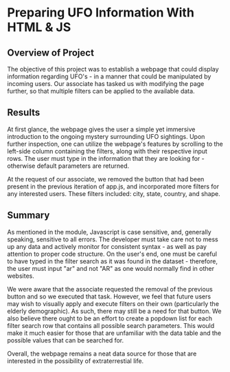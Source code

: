 # Preparing UFO Information With HTML & JS

## Overview of Project
The objective of this project was to establish a webpage that could display information regarding UFO's - in a manner that could be manipulated by incoming users. Our associate has tasked us with modifying the page further, so that multiple filters can be applied to the available data. 

## Results
At first glance, the webpage gives the user a simple yet immersive introduction to the ongoing mystery surrounding UFO sightings. Upon further inspection, one can utilize the webpage's features by scrolling to the left-side column containing the filters, along with their respective input rows. The user must type in the information that they are looking for - otherwise default parameters are returned.

At the request of our associate, we removed the button that had been present in the previous iteration of app.js, and incorporated more filters for any interested users. These filters included: city, state, country, and shape. 

## Summary
As mentioned in the module, Javascript is case sensitive, and, generally speaking, sensitive to all errors. The developer must take care not to mess up any data and actively monitor for consistent syntax - as well as pay attention to proper code structure. On the user's end, one must be careful to have typed in the filter search as it was found in the dataset - therefore, the user must input "ar" and not "AR" as one would normally find in other websites. 

We were aware that the associate requested the removal of the previous button and so we executed that task. However, we feel that future users may wish to visually apply and execute filters on their own (particularly the elderly demographic). As such, there may still be a need for that button. We also believe there ought to be an effort to create a popdown list for each filter search row that contains all possible search parameters. This would make it much easier for those that are unfamiliar with the data table and the possible values that can be searched for. 

Overall, the webpage remains a neat data source for those that are interested in the possibility of extraterrestial life. 